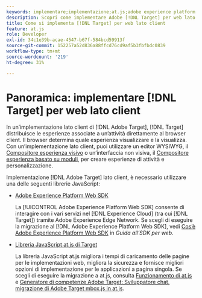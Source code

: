 ```yaml
---
keywords: implementare;implementazione;at.js;adobe experience platform web sdk;aep web sdk
description: Scopri come implementare Adobe [!DNL Target] per web lato client utilizzando Adobe Experience Platform Web SDK (AEP Web SDK) o [!DNL Target] Libreria JavaScript at.js.
title: Come si implementa [!DNL Target] per web lato client
feature: at.js
role: Developer
exl-id: 34c1e39b-acae-4547-b67f-584bcd59913f
source-git-commit: 152257a52d836a88ffcd76cd9af5b3fbfbdc0839
workflow-type: tm+mt
source-wordcount: '219'
ht-degree: 31%

---
```


# Panoramica: implementare [!DNL Target] per web lato client

In un’implementazione lato client di [!DNL Adobe Target], [!DNL Target] distribuisce le esperienze associate a un’attività direttamente al browser client. Il browser determina quale esperienza visualizzare e la visualizza. Con un’implementazione lato client, puoi utilizzare un editor WYSIWYG, il [Compositore esperienza visivo](/help/main/c-experiences/c-visual-experience-composer/visual-experience-composer.md) o un’interfaccia non visiva, il [Compositore esperienza basato su moduli](/help/main/c-experiences/form-experience-composer.md), per creare esperienze di attività e personalizzazione.

Implementazione [!DNL Adobe Target] lato client, è necessario utilizzare una delle seguenti librerie JavaScript:

* [Adobe Experience Platform Web SDK](/help/main/c-implementing-target/c-implementing-target-for-client-side-web/aep-web-sdk.md)

   La [!UICONTROL Adobe Experience Platform Web SDK] consente di interagire con i vari servizi nel [!DNL Experience Cloud] (tra cui [!DNL Target]) tramite Adobe Experience Edge Network. Se scegli di eseguire la migrazione al [!DNL Adobe Experience Platform Web SDK], vedi [Cos’è Adobe Experience Platform Web SDK](/help/main/c-implementing-target/c-implementing-target-for-client-side-web/aep-web-sdk.md) in *Guida all’SDK per web*.

* [Libreria JavaScript at.js di Target](/help/main/c-implementing-target/c-implementing-target-for-client-side-web/c-how-atjs-works/how-atjs-works.md)

   La libreria JavaScript at.js migliora i tempi di caricamento delle pagine per le implementazioni web, migliora la sicurezza e fornisce migliori opzioni di implementazione per le applicazioni a pagina singola. Se scegli di eseguire la migrazione a at.js, consulta [Funzionamento di at.js](/help/main/c-implementing-target/c-implementing-target-for-client-side-web/c-how-atjs-works/how-atjs-works.md) e [Generatore di competenze Adobe Target: Sviluppatore chat, migrazione di Adobe Target mbox.js in at.js](https://seminars.adobeconnect.com/ptdo6mfo6qn6/?proto=true).




